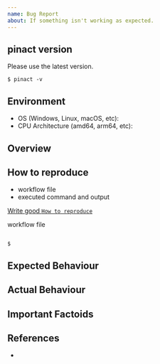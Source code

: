 ```yaml
---
name: Bug Report
about: If something isn't working as expected.
---
```


## pinact version

Please use the latest version.

```console
$ pinact -v

```

## Environment

* OS (Windows, Linux, macOS, etc):
* CPU Architecture (amd64, arm64, etc):

## Overview

## How to reproduce

* workflow file
* executed command and output

[Write good `How to reproduce`](https://github.com/suzuki-shunsuke/oss-contribution-guide#write-good-how-to-reproduce)

workflow file

```yaml
```

```console
$ 
```

## Expected Behaviour

## Actual Behaviour

## Important Factoids

## References

*
